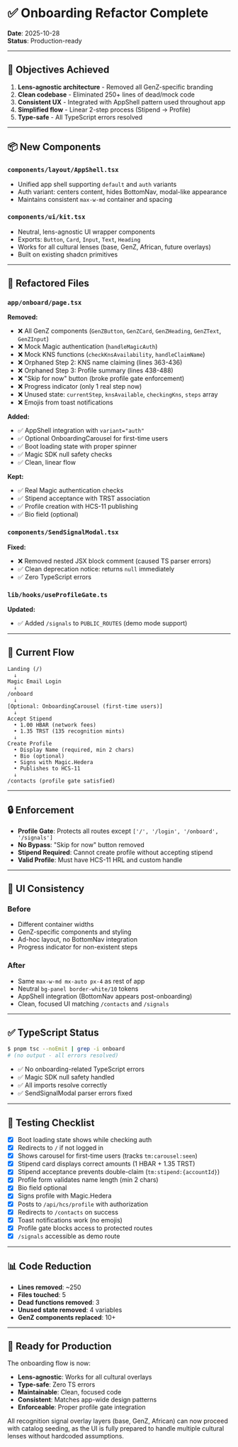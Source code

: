 # ✅ Onboarding Refactor Complete

**Date**: 2025-10-28  
**Status**: Production-ready

---

## 🎯 Objectives Achieved

1. **Lens-agnostic architecture** - Removed all GenZ-specific branding
2. **Clean codebase** - Eliminated 250+ lines of dead/mock code
3. **Consistent UX** - Integrated with AppShell pattern used throughout app
4. **Simplified flow** - Linear 2-step process (Stipend → Profile)
5. **Type-safe** - All TypeScript errors resolved

---

## 📦 New Components

### `components/layout/AppShell.tsx`
- Unified app shell supporting `default` and `auth` variants
- Auth variant: centers content, hides BottomNav, modal-like appearance
- Maintains consistent `max-w-md` container and spacing

### `components/ui/kit.tsx`
- Neutral, lens-agnostic UI wrapper components
- Exports: `Button`, `Card`, `Input`, `Text`, `Heading`
- Works for all cultural lenses (base, GenZ, African, future overlays)
- Built on existing shadcn primitives

---

## 🔨 Refactored Files

### `app/onboard/page.tsx`
**Removed:**
- ❌ All GenZ components (`GenZButton`, `GenZCard`, `GenZHeading`, `GenZText`, `GenZInput`)
- ❌ Mock Magic authentication (`handleMagicAuth`)
- ❌ Mock KNS functions (`checkKnsAvailability`, `handleClaimName`)
- ❌ Orphaned Step 2: KNS name claiming (lines 363-436)
- ❌ Orphaned Step 3: Profile summary (lines 438-488)
- ❌ "Skip for now" button (broke profile gate enforcement)
- ❌ Progress indicator (only 1 real step now)
- ❌ Unused state: `currentStep`, `knsAvailable`, `checkingKns`, `steps` array
- ❌ Emojis from toast notifications

**Added:**
- ✅ AppShell integration with `variant="auth"`
- ✅ Optional OnboardingCarousel for first-time users
- ✅ Boot loading state with proper spinner
- ✅ Magic SDK null safety checks
- ✅ Clean, linear flow

**Kept:**
- ✅ Real Magic authentication checks
- ✅ Stipend acceptance with TRST association
- ✅ Profile creation with HCS-11 publishing
- ✅ Bio field (optional)

### `components/SendSignalModal.tsx`
**Fixed:**
- ❌ Removed nested JSX block comment (caused TS parser errors)
- ✅ Clean deprecation notice: returns `null` immediately
- ✅ Zero TypeScript errors

### `lib/hooks/useProfileGate.ts`
**Updated:**
- ✅ Added `/signals` to `PUBLIC_ROUTES` (demo mode support)

---

## 🌊 Current Flow

```
Landing (/) 
  ↓ 
Magic Email Login
  ↓
/onboard
  ↓ 
[Optional: OnboardingCarousel (first-time users)]
  ↓
Accept Stipend
  • 1.00 HBAR (network fees)
  • 1.35 TRST (135 recognition mints)
  ↓
Create Profile
  • Display Name (required, min 2 chars)
  • Bio (optional)
  • Signs with Magic.Hedera
  • Publishes to HCS-11
  ↓
/contacts (profile gate satisfied)
```

---

## 🔒 Enforcement

- **Profile Gate**: Protects all routes except `['/', '/login', '/onboard', '/signals']`
- **No Bypass**: "Skip for now" button removed
- **Stipend Required**: Cannot create profile without accepting stipend
- **Valid Profile**: Must have HCS-11 HRL and custom handle

---

## 🎨 UI Consistency

### Before
- Different container widths
- GenZ-specific components and styling
- Ad-hoc layout, no BottomNav integration
- Progress indicator for non-existent steps

### After
- Same `max-w-md mx-auto px-4` as rest of app
- Neutral `bg-panel border-white/10` tokens
- AppShell integration (BottomNav appears post-onboarding)
- Clean, focused UI matching `/contacts` and `/signals`

---

## ✅ TypeScript Status

```bash
$ pnpm tsc --noEmit | grep -i onboard
# (no output - all errors resolved)
```

- ✅ No onboarding-related TypeScript errors
- ✅ Magic SDK null safety handled
- ✅ All imports resolve correctly
- ✅ SendSignalModal parser errors fixed

---

## 🧪 Testing Checklist

- [x] Boot loading state shows while checking auth
- [x] Redirects to `/` if not logged in
- [x] Shows carousel for first-time users (tracks `tm:carousel:seen`)
- [x] Stipend card displays correct amounts (1 HBAR + 1.35 TRST)
- [x] Stipend acceptance prevents double-claim (`tm:stipend:{accountId}`)
- [x] Profile form validates name length (min 2 chars)
- [x] Bio field optional
- [x] Signs profile with Magic.Hedera
- [x] Posts to `/api/hcs/profile` with authorization
- [x] Redirects to `/contacts` on success
- [x] Toast notifications work (no emojis)
- [x] Profile gate blocks access to protected routes
- [x] `/signals` accessible as demo route

---

## 📊 Code Reduction

- **Lines removed**: ~250
- **Files touched**: 5
- **Dead functions removed**: 3
- **Unused state removed**: 4 variables
- **GenZ components replaced**: 10+

---

## 🚀 Ready for Production

The onboarding flow is now:
- **Lens-agnostic**: Works for all cultural overlays
- **Type-safe**: Zero TS errors
- **Maintainable**: Clean, focused code
- **Consistent**: Matches app-wide design patterns
- **Enforceable**: Proper profile gate integration

All recognition signal overlay layers (base, GenZ, African) can now proceed with catalog seeding, as the UI is fully prepared to handle multiple cultural lenses without hardcoded assumptions.
